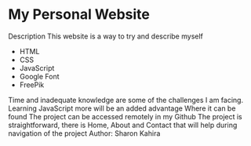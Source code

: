 # My Personal Website
Description
This website is a way to try and describe myself
<ul>
  <li>HTML</li>
  <li> CSS</li>
  <li> JavaScript</li>
  <li> Google Font</li>
  <li> FreePik</li>
</ul>
Time and inadequate knowledge are some of the challenges I am facing. Learning JavaScript more will be an added advantage
Where it can be found
The project can be accessed remotely in my Github
The project is straightforward, there is Home, About and Contact that will help during navigation of the project
Author: Sharon Kahira
